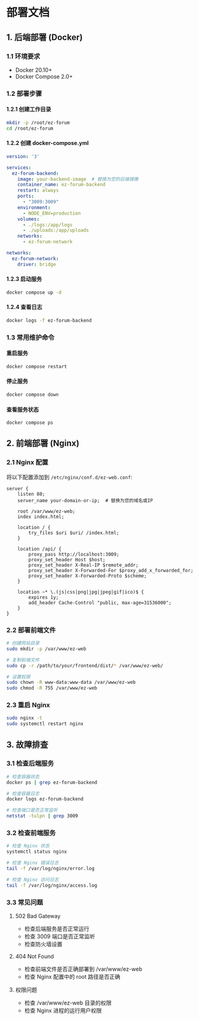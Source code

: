 # 部署文档

## 1. 后端部署 (Docker)

### 1.1 环境要求
- Docker 20.10+
- Docker Compose 2.0+

### 1.2 部署步骤

#### 1.2.1 创建工作目录
```bash
mkdir -p /root/ez-forum
cd /root/ez-forum
```

#### 1.2.2 创建 docker-compose.yml
```yaml
version: '3'

services:
  ez-forum-backend:
    image: your-backend-image  # 替换为您的后端镜像
    container_name: ez-forum-backend
    restart: always
    ports:
      - "3009:3009"
    environment:
      - NODE_ENV=production
    volumes:
      - ./logs:/app/logs
      - ./uploads:/app/uploads
    networks:
      - ez-forum-network

networks:
  ez-forum-network:
    driver: bridge
```

#### 1.2.3 启动服务
```bash
docker compose up -d
```

#### 1.2.4 查看日志
```bash
docker logs -f ez-forum-backend
```

### 1.3 常用维护命令

#### 重启服务
```bash
docker compose restart
```

#### 停止服务
```bash
docker compose down
```

#### 查看服务状态
```bash
docker compose ps
```

## 2. 前端部署 (Nginx)

### 2.1 Nginx 配置

将以下配置添加到 `/etc/nginx/conf.d/ez-web.conf`:

```nginx
server {
    listen 80;
    server_name your-domain-or-ip;  # 替换为您的域名或IP
    
    root /var/www/ez-web;
    index index.html;
    
    location / {
        try_files $uri $uri/ /index.html;
    }
    
    location /api/ {
        proxy_pass http://localhost:3009;
        proxy_set_header Host $host;
        proxy_set_header X-Real-IP $remote_addr;
        proxy_set_header X-Forwarded-For $proxy_add_x_forwarded_for;
        proxy_set_header X-Forwarded-Proto $scheme;
    }
    
    location ~* \.(js|css|png|jpg|jpeg|gif|ico)$ {
        expires 1y;
        add_header Cache-Control "public, max-age=31536000";
    }
}
```

### 2.2 部署前端文件

```bash
# 创建网站目录
sudo mkdir -p /var/www/ez-web

# 复制前端文件
sudo cp -r /path/to/your/frontend/dist/* /var/www/ez-web/

# 设置权限
sudo chown -R www-data:www-data /var/www/ez-web
sudo chmod -R 755 /var/www/ez-web
```

### 2.3 重启 Nginx

```bash
sudo nginx -t
sudo systemctl restart nginx
```

## 3. 故障排查

### 3.1 检查后端服务
```bash
# 检查容器状态
docker ps | grep ez-forum-backend

# 检查容器日志
docker logs ez-forum-backend

# 检查端口是否正常监听
netstat -tulpn | grep 3009
```

### 3.2 检查前端服务
```bash
# 检查 Nginx 状态
systemctl status nginx

# 检查 Nginx 错误日志
tail -f /var/log/nginx/error.log

# 检查 Nginx 访问日志
tail -f /var/log/nginx/access.log
```

### 3.3 常见问题

1. 502 Bad Gateway
   - 检查后端服务是否正常运行
   - 检查 3009 端口是否正常监听
   - 检查防火墙设置

2. 404 Not Found
   - 检查前端文件是否正确部署到 /var/www/ez-web
   - 检查 Nginx 配置中的 root 路径是否正确

3. 权限问题
   - 检查 /var/www/ez-web 目录的权限
   - 检查 Nginx 进程的运行用户权限